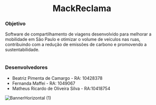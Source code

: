 <!-- ![Inserir um subtítulo](https://github.com/ShareTrack/projetoJava/assets/143849811/7f0d82d7-1758-49a4-ba77-eb00cb73e33d) -->
<h1 align="center"> MackReclama </h1>
<h3> Objetivo </h3>
<p> Software de compartilhamento de viagens desenvolvido para melhorar a mobilidade em São Paulo e otimizar o volume de veículos nas ruas, contribuindo com a redução de emissões de carbono e promovendo a sustentabilidade. 
  <br/>
  <br/>
<h3> Desenvolvedores </h3>
<ul>
  <li>Beatriz Pimenta de Camargo - RA: 10428378</li>
  <li> Fernanda Maffei - RA: 1049067 </li>
  <li> Matheus Ricardo de Oliveira Silva - RA:10418754 </li>
</ul>

![BannerHorizontal (1)](https://github.com/ShareTrack/CarOne/assets/143849811/4d0c4c44-11d1-4aa3-9447-99696e866ed2)

